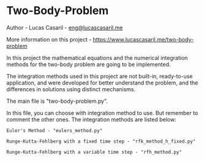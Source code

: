 # Two-Body-Problem

Author - Lucas Casaril - eng@lucascasaril.me

More information on this project - https://www.lucascasaril.me/two-body-problem

In this project the mathematical equations and the numerical integration methods for the two-body problem are going to be implemented.

The integration methods used in this project are not built-in, ready-to-use application, and were developed for better understand the problem, and the differences in solutions using distinct mechanisms.

The main file is "two-body-problem.py".

In this file, you can choose with integration method to use. But remember to comment the other ones. The integration methods are listed below:

    Euler's Method - "eulers_method.py"

    Runge-Kutta-Fehlberg with a fixed time step - "rfk_method_h_fixed.py"

    Runge-Kutta-Fehlberg with a variable time step - "rfh_method.py"

